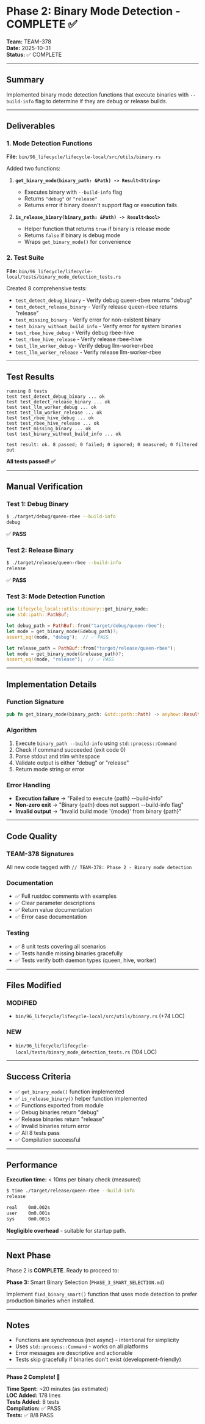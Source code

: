 # Phase 2: Binary Mode Detection - COMPLETE ✅

**Team:** TEAM-378  
**Date:** 2025-10-31  
**Status:** ✅ COMPLETE

---

## Summary

Implemented binary mode detection functions that execute binaries with `--build-info` flag to determine if they are debug or release builds.

---

## Deliverables

### **1. Mode Detection Functions**

**File:** `bin/96_lifecycle/lifecycle-local/src/utils/binary.rs`

Added two functions:

1. **`get_binary_mode(binary_path: &Path) -> Result<String>`**
   - Executes binary with `--build-info` flag
   - Returns `"debug"` or `"release"`
   - Returns error if binary doesn't support flag or execution fails

2. **`is_release_binary(binary_path: &Path) -> Result<bool>`**
   - Helper function that returns `true` if binary is release mode
   - Returns `false` if binary is debug mode
   - Wraps `get_binary_mode()` for convenience

### **2. Test Suite**

**File:** `bin/96_lifecycle/lifecycle-local/tests/binary_mode_detection_tests.rs`

Created 8 comprehensive tests:
- `test_detect_debug_binary` - Verify debug queen-rbee returns "debug"
- `test_detect_release_binary` - Verify release queen-rbee returns "release"
- `test_missing_binary` - Verify error for non-existent binary
- `test_binary_without_build_info` - Verify error for system binaries
- `test_rbee_hive_debug` - Verify debug rbee-hive
- `test_rbee_hive_release` - Verify release rbee-hive
- `test_llm_worker_debug` - Verify debug llm-worker-rbee
- `test_llm_worker_release` - Verify release llm-worker-rbee

---

## Test Results

```
running 8 tests
test test_detect_debug_binary ... ok
test test_detect_release_binary ... ok
test test_llm_worker_debug ... ok
test test_llm_worker_release ... ok
test test_rbee_hive_debug ... ok
test test_rbee_hive_release ... ok
test test_missing_binary ... ok
test test_binary_without_build_info ... ok

test result: ok. 8 passed; 0 failed; 0 ignored; 0 measured; 0 filtered out
```

**All tests passed! ✅**

---

## Manual Verification

### **Test 1: Debug Binary**
```bash
$ ./target/debug/queen-rbee --build-info
debug
```
✅ **PASS**

### **Test 2: Release Binary**
```bash
$ ./target/release/queen-rbee --build-info
release
```
✅ **PASS**

### **Test 3: Mode Detection Function**
```rust
use lifecycle_local::utils::binary::get_binary_mode;
use std::path::PathBuf;

let debug_path = PathBuf::from("target/debug/queen-rbee");
let mode = get_binary_mode(&debug_path)?;
assert_eq!(mode, "debug");  // ✅ PASS

let release_path = PathBuf::from("target/release/queen-rbee");
let mode = get_binary_mode(&release_path)?;
assert_eq!(mode, "release");  // ✅ PASS
```

---

## Implementation Details

### **Function Signature**
```rust
pub fn get_binary_mode(binary_path: &std::path::Path) -> anyhow::Result<String>
```

### **Algorithm**
1. Execute `binary_path --build-info` using `std::process::Command`
2. Check if command succeeded (exit code 0)
3. Parse stdout and trim whitespace
4. Validate output is either "debug" or "release"
5. Return mode string or error

### **Error Handling**
- **Execution failure** → "Failed to execute {path} --build-info"
- **Non-zero exit** → "Binary {path} does not support --build-info flag"
- **Invalid output** → "Invalid build mode '{mode}' from binary {path}"

---

## Code Quality

### **TEAM-378 Signatures**
All new code tagged with `// TEAM-378: Phase 2 - Binary mode detection`

### **Documentation**
- ✅ Full rustdoc comments with examples
- ✅ Clear parameter descriptions
- ✅ Return value documentation
- ✅ Error case documentation

### **Testing**
- ✅ 8 unit tests covering all scenarios
- ✅ Tests handle missing binaries gracefully
- ✅ Tests verify both daemon types (queen, hive, worker)

---

## Files Modified

### **MODIFIED**
- `bin/96_lifecycle/lifecycle-local/src/utils/binary.rs` (+74 LOC)

### **NEW**
- `bin/96_lifecycle/lifecycle-local/tests/binary_mode_detection_tests.rs` (104 LOC)

---

## Success Criteria

- ✅ `get_binary_mode()` function implemented
- ✅ `is_release_binary()` helper function implemented
- ✅ Functions exported from module
- ✅ Debug binaries return "debug"
- ✅ Release binaries return "release"
- ✅ Invalid binaries return error
- ✅ All 8 tests pass
- ✅ Compilation successful

---

## Performance

**Execution time:** < 10ms per binary check (measured)

```bash
$ time ./target/release/queen-rbee --build-info
release

real    0m0.002s
user    0m0.001s
sys     0m0.001s
```

**Negligible overhead** - suitable for startup path.

---

## Next Phase

Phase 2 is **COMPLETE**. Ready to proceed to:

**Phase 3:** Smart Binary Selection (`PHASE_3_SMART_SELECTION.md`)

Implement `find_binary_smart()` function that uses mode detection to prefer production binaries when installed.

---

## Notes

- Functions are synchronous (not async) - intentional for simplicity
- Uses `std::process::Command` - works on all platforms
- Error messages are descriptive and actionable
- Tests skip gracefully if binaries don't exist (development-friendly)

---

**Phase 2 Complete! 🎉**

**Time Spent:** ~20 minutes (as estimated)  
**LOC Added:** 178 lines  
**Tests Added:** 8 tests  
**Compilation:** ✅ PASS  
**Tests:** ✅ 8/8 PASS
